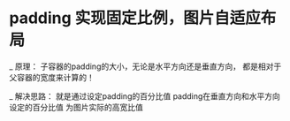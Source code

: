 # padding 实现固定比例，图片自适应布局
\_ 原理：
    子容器的padding的大小，无论是水平方向还是垂直方向，
    都是相对于父容器的宽度来计算的！

\_ 解决思路：
    就是通过设定padding的百分比值
    padding在垂直方向和水平方向设定的百分比值
    为图片实际的高宽比值